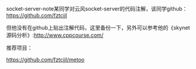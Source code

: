 
socket-server-note某同学对云风socket-server的代码注解，该同学github：https://github.com/fztcjjl

但他没有在github上贴出注解代码，这里备份一下，另外可以参考他的《skynet源码分析》:http://www.cppcourse.com/


推荐项目：

https://github.com/fztcjjl/metoo